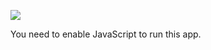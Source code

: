 ![](https://www.facebook.com/tr?id=837083890167463&ev=PageView&noscript=1)

You need to enable JavaScript to run this app.